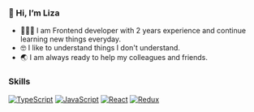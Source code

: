 ### 👋 Hi, I’m Liza


- 👩🏻‍💻 I am Frontend developer with 2 years experience and continue learning new things everyday.
- 🤓 I like to understand things I don't understand.
- 🌏 I am always ready to help my colleagues and friends.

### Skills

[![TypeScript](https://img.shields.io/badge/TypeScript-blue?logo=typescript&logoColor=white)](https://www.typescriptlang.org/)
[![JavaScript](https://img.shields.io/badge/-JavaScript-%23FFCE00?logo=javascript&logoColor=black)](https://www.javascript.com/)
[![React](https://img.shields.io/badge/-React-%2361DAFB?logo=react&logoColor=black)](https://reactjs.org/)
[![Redux](https://img.shields.io/badge/-Redux-%23764ABC?logo=redux&logoColor=white)](https://redux.js.org/)






